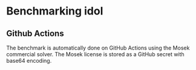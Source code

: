 # Benchmarking idol

## Github Actions

The benchmark is automatically done on GitHub Actions using the Mosek commercial solver. 
The Mosek license is stored as a GitHub secret with base64 encoding.